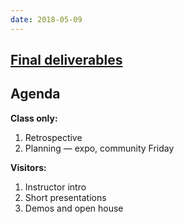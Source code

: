 ```yaml
---
date: 2018-05-09
---
```


## [Final deliverables](https://docs.google.com/document/d/e/2PACX-1vSKq4xW2AZ2JGRycM_wiK2re6ODed2skPJVSJTnF7xHkBgMtHrYSorDms5bmxuxNbiXlbnxYdeJjJLb/pub)

## Agenda

**Class only:**

1. Retrospective
2. Planning — expo, community Friday

**Visitors:**

1. Instructor intro
2. Short presentations
2. Demos and open house
